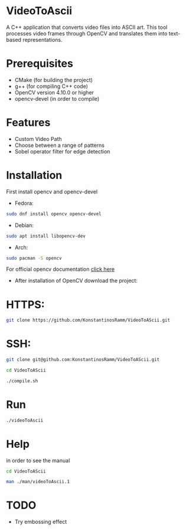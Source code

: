 # VideoToAscii

A C++ application that converts video files into ASCII art. This tool processes video frames through OpenCV and translates them into text-based representations.


# Prerequisites

* CMake (for building the project)
* g++ (for compiling C++ code)
* OpenCV version 4.10.0 or higher
* opencv-devel (in order to compile)


# Features
* Custom Video Path
* Choose between a range of patterns
* Sobel operator filter for edge detection 

# Installation
First install opencv and opencv-devel
* Fedora:
```bash
sudo dnf install opencv opencv-devel
```
* Debian:
```bash
sudo apt install libopencv-dev
```
* Arch:
```bash
sudo pacman -S opencv
```
For official opencv documentation [click here](https://opencv.org/)


* After installation of OpenCV download the project: 

# HTTPS: 
```bash
git clone https://github.com/KonstantinosRamm/VideoToAScii.git
```

# SSH:
```bash
git clone git@github.com:KonstantinosRamm/VideoToAScii.git
```



```bash
cd VideoToAScii
```

```bash
./compile.sh
```


# Run

```bash
./videoToAscii
```


# Help 
in order to see the manual 
```bash
cd VideoToAScii
```

```bash
man ./man/videoToAscii.1
```

# TODO 
* Try embossing effect 
